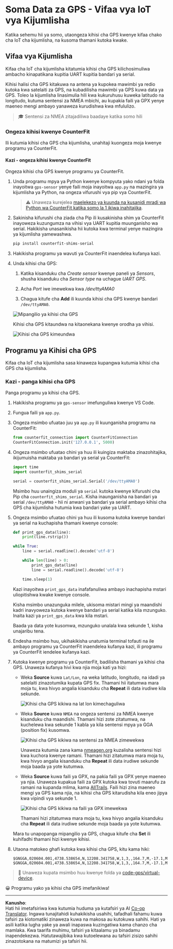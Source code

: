 <!--
CO_OP_TRANSLATOR_METADATA:
{
  "original_hash": "64f18a8f8aaa1fef5e7320e0992d8b3a",
  "translation_date": "2025-08-27T21:42:47+00:00",
  "source_file": "3-transport/lessons/1-location-tracking/virtual-device-gps-sensor.md",
  "language_code": "sw"
}
-->
# Soma Data za GPS - Vifaa vya IoT vya Kijumlisha

Katika sehemu hii ya somo, utaongeza kihisi cha GPS kwenye kifaa chako cha IoT cha kijumlisha, na kusoma thamani kutoka kwake.

## Vifaa vya Kijumlisha

Kifaa cha IoT cha kijumlisha kitatumia kihisi cha GPS kilichosimuliwa ambacho kinapatikana kupitia UART kupitia bandari ya serial.

Kihisi halisi cha GPS kitakuwa na antena ya kupokea mawimbi ya redio kutoka kwa satelaiti za GPS, na kubadilisha mawimbi ya GPS kuwa data ya GPS. Toleo la kijumlisha linasimulia hili kwa kukuruhusu kuweka latitudo na longitudo, kutuma sentensi za NMEA mbichi, au kupakia faili ya GPX yenye maeneo mengi ambayo yanaweza kurudishwa kwa mfululizo.

> 🎓 Sentensi za NMEA zitajadiliwa baadaye katika somo hili

### Ongeza kihisi kwenye CounterFit

Ili kutumia kihisi cha GPS cha kijumlisha, unahitaji kuongeza moja kwenye programu ya CounterFit.

#### Kazi - ongeza kihisi kwenye CounterFit

Ongeza kihisi cha GPS kwenye programu ya CounterFit.

1. Unda programu mpya ya Python kwenye kompyuta yako ndani ya folda inayoitwa `gps-sensor` yenye faili moja inayoitwa `app.py` na mazingira ya kijumlisha ya Python, na ongeza vifurushi vya pip vya CounterFit.

    > ⚠️ Unaweza kurejelea [maelekezo ya kuunda na kusanidi mradi wa Python wa CounterFit katika somo la 1 ikiwa inahitajika](../../../1-getting-started/lessons/1-introduction-to-iot/virtual-device.md).

1. Sakinisha kifurushi cha ziada cha Pip ili kusakinisha shim ya CounterFit inayoweza kuzungumza na vihisi vya UART kupitia muunganisho wa serial. Hakikisha unasanikisha hii kutoka kwa terminal yenye mazingira ya kijumlisha yamewashwa.

    ```sh
    pip install counterfit-shims-serial
    ```

1. Hakikisha programu ya wavuti ya CounterFit inaendelea kufanya kazi.

1. Unda kihisi cha GPS:

    1. Katika kisanduku cha *Create sensor* kwenye paneli ya *Sensors*, shusha kisanduku cha *Sensor type* na uchague *UART GPS*.

    1. Acha *Port* iwe imewekwa kwa */dev/ttyAMA0*

    1. Chagua kitufe cha **Add** ili kuunda kihisi cha GPS kwenye bandari `/dev/ttyAMA0`.

    ![Mipangilio ya kihisi cha GPS](../../../../../translated_images/counterfit-create-gps-sensor.6385dc9357d85ad1d47b4abb2525e7651fd498917d25eefc5a72feab09eedc70.sw.png)

    Kihisi cha GPS kitaundwa na kitaonekana kwenye orodha ya vihisi.

    ![Kihisi cha GPS kimeundwa](../../../../../translated_images/counterfit-gps-sensor.3fbb15af0a5367566f2f11324ef5a6f30861cdf2b497071a5e002b7aa473550e.sw.png)

## Programu ya Kihisi cha GPS

Kifaa cha IoT cha kijumlisha sasa kinaweza kupangwa kutumia kihisi cha GPS cha kijumlisha.

### Kazi - panga kihisi cha GPS

Panga programu ya kihisi cha GPS.

1. Hakikisha programu ya `gps-sensor` imefunguliwa kwenye VS Code.

1. Fungua faili ya `app.py`.

1. Ongeza msimbo ufuatao juu ya `app.py` ili kuunganisha programu na CounterFit:

    ```python
    from counterfit_connection import CounterFitConnection
    CounterFitConnection.init('127.0.0.1', 5000)
    ```

1. Ongeza msimbo ufuatao chini ya huu ili kuingiza maktaba zinazohitajika, ikijumuisha maktaba ya bandari ya serial ya CounterFit:

    ```python
    import time
    import counterfit_shims_serial
    
    serial = counterfit_shims_serial.Serial('/dev/ttyAMA0')
    ```

    Msimbo huu unaingiza moduli ya `serial` kutoka kwenye kifurushi cha Pip cha `counterfit_shims_serial`. Kisha inaunganisha na bandari ya serial `/dev/ttyAMA0` - hii ni anwani ya bandari ya serial ambayo kihisi cha GPS cha kijumlisha hutumia kwa bandari yake ya UART.

1. Ongeza msimbo ufuatao chini ya huu ili kusoma kutoka kwenye bandari ya serial na kuchapisha thamani kwenye console:

    ```python
    def print_gps_data(line):
        print(line.rstrip())
    
    while True:
        line = serial.readline().decode('utf-8')
    
        while len(line) > 0:
            print_gps_data(line)
            line = serial.readline().decode('utf-8')
    
        time.sleep(1)
    ```

    Kazi inayoitwa `print_gps_data` inafafanuliwa ambayo inachapisha mstari uliopitishwa kwake kwenye console.

    Kisha msimbo unazunguka milele, ukisoma mistari mingi ya maandishi kadri inavyoweza kutoka kwenye bandari ya serial katika kila mzunguko. Inaita kazi ya `print_gps_data` kwa kila mstari.

    Baada ya data yote kusomwa, mzunguko unalala kwa sekunde 1, kisha unajaribu tena.

1. Endesha msimbo huu, ukihakikisha unatumia terminal tofauti na ile ambayo programu ya CounterFit inaendelea kufanya kazi, ili programu ya CounterFit iendelee kufanya kazi.

1. Kutoka kwenye programu ya CounterFit, badilisha thamani ya kihisi cha GPS. Unaweza kufanya hivi kwa njia moja kati ya hizi:

    * Weka **Source** kuwa `Lat/Lon`, na weka latitudo, longitudo, na idadi ya satelaiti zinazotumika kupata GPS fix. Thamani hii itatumwa mara moja tu, kwa hivyo angalia kisanduku cha **Repeat** ili data irudiwe kila sekunde.

      ![Kihisi cha GPS kikiwa na lat lon kimechaguliwa](../../../../../translated_images/counterfit-gps-sensor-latlon.008c867d75464fbe7f84107cc57040df565ac07cb57d2f21db37d087d470197d.sw.png)

    * Weka **Source** kuwa `NMEA` na ongeza sentensi za NMEA kwenye kisanduku cha maandishi. Thamani hizi zote zitatumwa, na kuchelewa kwa sekunde 1 kabla ya kila sentensi mpya ya GGA (position fix) kusomwa.

      ![Kihisi cha GPS kikiwa na sentensi za NMEA zimewekwa](../../../../../translated_images/counterfit-gps-sensor-nmea.c62eea442171e17e19528b051b104cfcecdc9cd18db7bc72920f29821ae63f73.sw.png)

      Unaweza kutumia zana kama [nmeagen.org](https://www.nmeagen.org) kuzalisha sentensi hizi kwa kuchora kwenye ramani. Thamani hizi zitatumwa mara moja tu, kwa hivyo angalia kisanduku cha **Repeat** ili data irudiwe sekunde moja baada ya yote kutumwa.

    * Weka **Source** kuwa faili ya GPX, na pakia faili ya GPX yenye maeneo ya njia. Unaweza kupakua faili za GPX kutoka kwa tovuti maarufu za ramani na kupanda mlima, kama [AllTrails](https://www.alltrails.com/). Faili hizi zina maeneo mengi ya GPS kama njia, na kihisi cha GPS kitarudisha kila eneo jipya kwa vipindi vya sekunde 1.

      ![Kihisi cha GPS kikiwa na faili ya GPX imewekwa](../../../../../translated_images/counterfit-gps-sensor-gpxfile.8310b063ce8a425ccc8ebeec8306aeac5e8e55207f007d52c6e1194432a70cd9.sw.png)

      Thamani hizi zitatumwa mara moja tu, kwa hivyo angalia kisanduku cha **Repeat** ili data irudiwe sekunde moja baada ya yote kutumwa.

    Mara tu unapopanga mipangilio ya GPS, chagua kitufe cha **Set** ili kuhifadhi thamani hizi kwenye kihisi.

1. Utaona matokeo ghafi kutoka kwa kihisi cha GPS, kitu kama hiki:

    ```output
    $GNGGA,020604.001,4738.538654,N,12208.341758,W,1,3,,164.7,M,-17.1,M,,*67
    $GNGGA,020604.001,4738.538654,N,12208.341758,W,1,3,,164.7,M,-17.1,M,,*67
    ```

> 💁 Unaweza kupata msimbo huu kwenye folda ya [code-gps/virtual-device](../../../../../3-transport/lessons/1-location-tracking/code-gps/virtual-device).

😀 Programu yako ya kihisi cha GPS imefanikiwa!

---

**Kanusho**:  
Hati hii imetafsiriwa kwa kutumia huduma ya kutafsiri ya AI [Co-op Translator](https://github.com/Azure/co-op-translator). Ingawa tunajitahidi kuhakikisha usahihi, tafadhali fahamu kuwa tafsiri za kiotomatiki zinaweza kuwa na makosa au kutokuwa sahihi. Hati ya asili katika lugha yake ya awali inapaswa kuzingatiwa kama chanzo cha mamlaka. Kwa taarifa muhimu, tafsiri ya kitaalamu ya binadamu inapendekezwa. Hatutawajibika kwa kutoelewana au tafsiri zisizo sahihi zinazotokana na matumizi ya tafsiri hii.